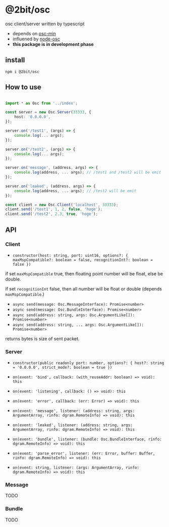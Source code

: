 # @2bit/osc

osc client/server written by typescript

* depends on [osc-min](https://www.npmjs.com/package/osc-min)
* influened by [node-osc](https://www.npmjs.com/package/node-osc)
* **this package is in development phase**

## install

```
npm i @2bit/osc
```

## How to use

```typescript

import * as Osc from '../index';

const server = new Osc.Server(33333, {
    host: '0.0.0.0',
});

server.on('/test1', (args) => {
    console.log(... args);
});

server.on('/test2', (args) => {
    console.log(... args);
});

server.on('message', (address, args) => {
    console.log(address, ... args); // /test1 and /test2 will be emit
});

server.on('leaked', (address, args) => {
    console.log(address, ... args); // /test2 will be emit
});

const client = new Osc.Client('localhost', 33333);
client.send('/test1', 1, 2, false, 'hoge');
client.send('/test2', 2.3, true, 'hoge');

```

## API

### Client

* `constructor(host: string, port: uint16, options?: { maxMspCompatible?: boolean = false, recognitionInt?: boolean = false })`

if set `maxMspCompatible` true, then floating point number will be float, else be double.

if set `recognitionInt` false, then all number will be float or double (depends `maxMspCompatible`.)

* `async send(message: Osc.MessageInterface): Promise<number>`
* `async send(message: Osc.BundleInterface): Promise<number>`
* `async send(address: string, args: Osc.ArgumentLike[]): Promise<number>`
* `async send(address: string, ... args: Osc.ArgumentLike[]): Promise<number>`

returns bytes is size of sent packet.

### Server

* `constructor(public readonly port: number, options?: { host?: string = '0.0.0.0', strict_mode?: boolean = true })`

* `on(event: 'bind', callback: (with_reuseAddr: boolean) => void): this`
* `on(event: 'listening', callback: () => void): this`
* `on(event: 'error', callback: (err: Error) => void): this`
* `on(event: 'message', listener: (address: string, args: ArgumentArray, rinfo: dgram.RemoteInfo) => void): this`
* `on(event: 'leaked', listener: (address: string, args: ArgumentArray, rinfo: dgram.RemoteInfo) => void): this`
* `on(event: 'bundle', listener: (bundle: Osc.BundleInterface, rinfo: dgram.RemoteInfo) => void): this`
* `on(event: 'parse_error', listener: (err: Error, buffer: Buffer, rinfo: dgram.RemoteInfo) => void): this`
* `on(event: string, listener: (args: ArgumentArray, rinfo: dgram.RemoteInfo) => void): this`

### Message

TODO

### Bundle

TODO
